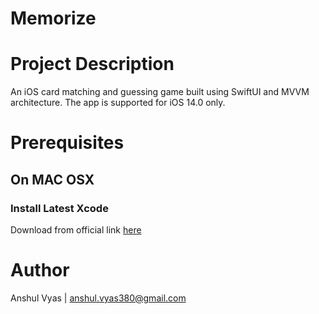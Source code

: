 # Memorize

# Project Description
An iOS card matching and guessing game built using SwiftUI and MVVM architecture. The app is supported for iOS 14.0 only.

# Prerequisites
## On MAC OSX

### Install Latest Xcode
Download from official link [here](https://developer.apple.com/xcode/)

# Author
Anshul Vyas |  anshul.vyas380@gmail.com

